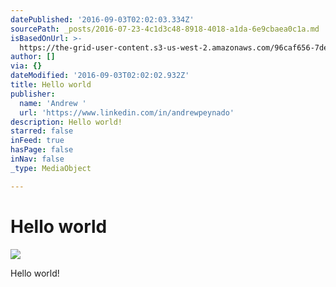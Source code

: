 ```yaml
---
datePublished: '2016-09-03T02:02:03.334Z'
sourcePath: _posts/2016-07-23-4c1d3c48-8918-4018-a1da-6e9cbaea0c1a.md
isBasedOnUrl: >-
  https://the-grid-user-content.s3-us-west-2.amazonaws.com/96caf656-7de0-43de-81c1-f0e9768b8e0a.jpg
author: []
via: {}
dateModified: '2016-09-03T02:02:02.932Z'
title: Hello world
publisher:
  name: 'Andrew '
  url: 'https://www.linkedin.com/in/andrewpeynado'
description: Hello world!
starred: false
inFeed: true
hasPage: false
inNav: false
_type: MediaObject

---
```

# Hello world
![](https://the-grid-user-content.s3-us-west-2.amazonaws.com/7172f4f9-24b3-41f3-abe2-c5acd77f0b74.png)

Hello world!